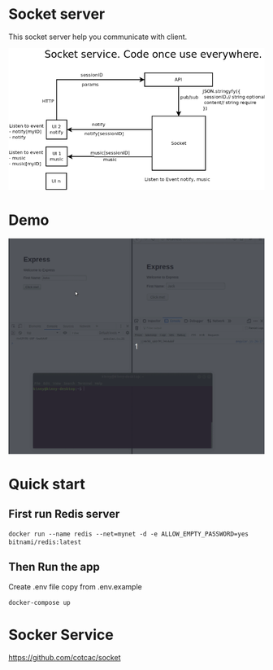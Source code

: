 # Socket server
This socket server help you communicate with client.

![Alt][1]

[1]: /socket.png "Title"
# Demo

![Alt][2]

[2]: /socket.gif "Title"
# Quick start

## First run Redis server

```
docker run --name redis --net=mynet -d -e ALLOW_EMPTY_PASSWORD=yes bitnami/redis:latest
```
## Then Run the app
Create .env file copy from .env.example

```
docker-compose up
```
# Socker Service
https://github.com/cotcac/socket

